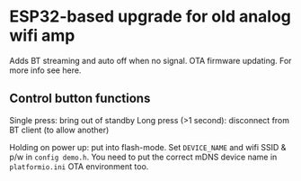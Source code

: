 # ESP32-based upgrade for old analog wifi amp

Adds BT streaming and auto off when no signal.
OTA firmware updating.
For more info see here.

## Control button functions

Single press: bring out of standby
Long press (>1 second): disconnect from BT client (to allow another)

Holding on power up: put into flash-mode. Set `DEVICE_NAME`  and wifi SSID & p/w in `config demo.h`. You need to put the correct mDNS device name in `platformio.ini` OTA environment too.
